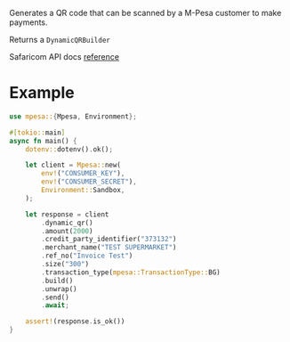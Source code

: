 Generates a QR code that can be scanned by a M-Pesa customer to make
payments.

Returns a `DynamicQRBuilder`

Safaricom API docs [reference](https://developer.safaricom.co.ke/APIs/DynamicQRCode)

# Example

```rust
use mpesa::{Mpesa, Environment};

#[tokio::main]
async fn main() {
    dotenv::dotenv().ok();

    let client = Mpesa::new(
        env!("CONSUMER_KEY"),
        env!("CONSUMER_SECRET"),
        Environment::Sandbox,
    );

    let response = client
        .dynamic_qr()
        .amount(2000)
        .credit_party_identifier("373132")
        .merchant_name("TEST SUPERMARKET")
        .ref_no("Invoice Test")
        .size("300")
        .transaction_type(mpesa::TransactionType::BG)
        .build()
        .unwrap()
        .send()
        .await;

    assert!(response.is_ok())
}
```
